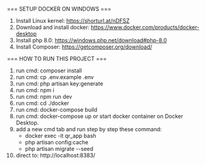 === SETUP DOCKER ON WINDOWS ===

1. Install Linux kernel:
   https://shorturl.at/nDFSZ
2. Download and install docker: https://www.docker.com/products/docker-desktop
3. Install php 8.0: https://windows.php.net/download#php-8.0
4. Install Composer: https://getcomposer.org/download/

=== HOW TO RUN THIS PROJECT ===

1. run cmd: composer install
2. run cmd: cp .env.example .env
3. run cmd: php artisan key:generate
4. run cmd: npm i
5. run cmd: npm run dev
6. run cmd: cd ./docker
7. run cmd: docker-compose build
8. run cmd: docker-compose up
   or start docker container on Docker Desktop.
9. add a new cmd tab and run step by step these command:
    - docker exec -it qr_app bash
    - php artisan config:cache
    - php artisan migrate --seed
10. direct to: http://localhost:8383/
